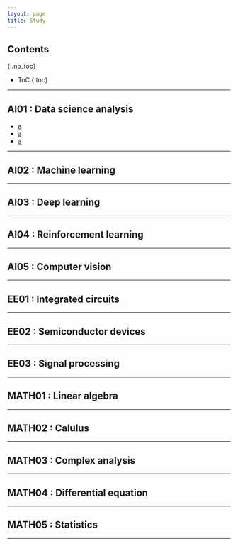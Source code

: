 ```yaml
---
layout: page
title: Study
---
```


## Contents
{:.no_toc}

* ToC
{:toc}

---

## AI01 : Data science analysis

- <a href='https://userdyk-github.github.io/'>a</a>
- <a href='https://userdyk-github.github.io/'>a</a>
- <a href='https://userdyk-github.github.io/'>a</a>


---

## AI02 : Machine learning


---


## AI03 : Deep learning


---

## AI04 : Reinforcement learning


---

## AI05 : Computer vision


---

## EE01 : Integrated circuits



---

## EE02 : Semiconductor devices



---

## EE03 : Signal processing



---

## MATH01 : Linear algebra


---

## MATH02 : Calulus



---

## MATH03 : Complex analysis


---

## MATH04 : Differential equation



---

## MATH05 : Statistics




---
